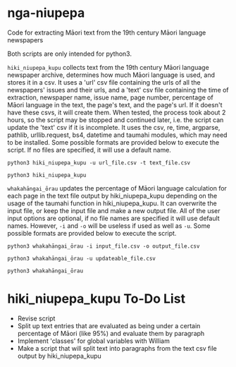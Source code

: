 # nga-niupepa
Code for extracting Māori text from the 19th century Māori language newspapers

Both scripts are only intended for python3.

`hiki_niupepa_kupu` collects text from the 19th century Māori language newspaper archive, determines how much Māori language is used, and stores it in a csv. It uses a 'url' csv file containing the urls of all the newspapers' issues and their urls, and a 'text' csv file containing the time of extraction, newspaper name, issue name, page number, percentage of Māori language in the text, the page's text, and the page's url. If it doesn't have these csvs, it will create them. When tested, the process took about 2 hours, so the script may be stopped and continued later, i.e. the script can update the 'text' csv if it is incomplete. It uses the csv, re, time, argparse, pathlib, urllib.request, bs4, datetime and taumahi modules, which may need to be installed. Some possible formats are provided below to execute the script. If no files are specified, it will use a default name.

`python3 hiki_niupepa_kupu -u url_file.csv -t text_file.csv`

`python3 hiki_niupepa_kupu`

`whakahāngai_ōrau` updates the percentage of Māori language calculation for each page in the text file output by hiki_niupepa_kupu depending on the usage of the taumahi function in hiki_niupepa_kupu. It can overwrite the input file, or keep the input file and make a new output file. All of the user input options are optional, if no file names are specified it will use default names. However, `-i` and `-o` will be useless if used as well as `-u`. Some possible formats are provided below to execute the script.

`python3 whakahāngai_ōrau -i input_file.csv -o output_file.csv`

`python3 whakahāngai_ōrau -u updateable_file.csv`

`python3 whakahāngai_ōrau`

# hiki_niupepa_kupu To-Do List

- Revise script
- Split up text entries that are evaluated as being under a certain percentage of Māori (like 95%) and evaluate them by paragraph
- Implement 'classes' for global variables with William
- Make a script that will split text into paragraphs from the text csv file output by hiki_niupepa_kupu
